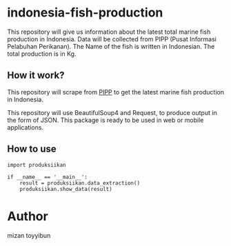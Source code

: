 # indonesia-fish-production
This repository will give us information about the latest total marine fish production in Indonesia. 
Data will be collected from PIPP (Pusat Informasi Pelabuhan Perikanan). The Name of the fish is written in Indonesian.
The total production is in Kg.

## How it work?
This repository will scrape from [PIPP](http://pipp.djpt.kkp.go.id/produksi_harga) to get the latest marine fish production in Indonesia.

This repository will use BeautifulSoup4 and Request, to produce output in the form of JSON. This package is ready to be used in web or mobile applications.

## How to use
```
import produksiikan

if __name__ == '__main__':
    result = produksiikan.data_extraction()
    produksiikan.show_data(result)
```

# Author
mizan toyyibun